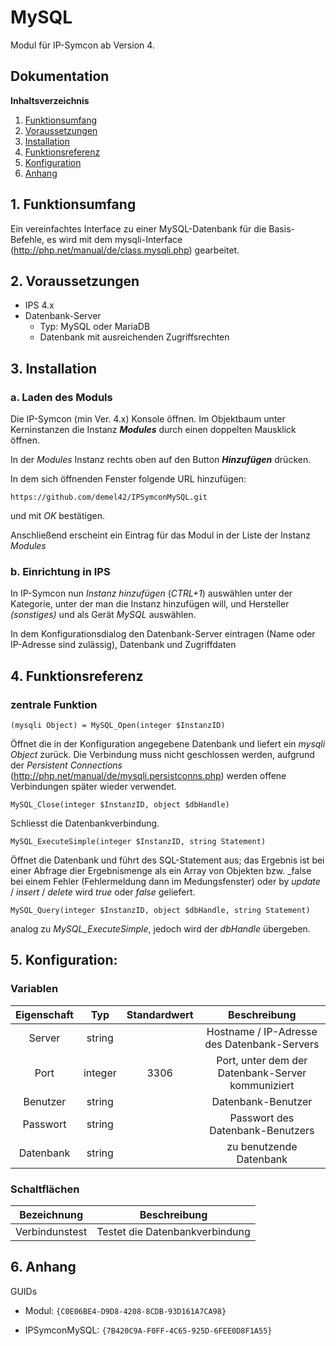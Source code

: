 # MySQL

Modul für IP-Symcon ab Version 4.

## Dokumentation

**Inhaltsverzeichnis**

1. [Funktionsumfang](#1-funktionsumfang)
2. [Voraussetzungen](#2-voraussetzungen)
3. [Installation](#3-installation)
4. [Funktionsreferenz](#4-funktionsreferenz)
5. [Konfiguration](#5-konfiguration)
6. [Anhang](#6-anhang)

## 1. Funktionsumfang

Ein vereinfachtes Interface zu einer MySQL-Datenbank für die Basis-Befehle, es wird mit dem mysqli-Interface (http://php.net/manual/de/class.mysqli.php) gearbeitet.

## 2. Voraussetzungen

 - IPS 4.x
 - Datenbank-Server
   - Typ: MySQL oder MariaDB
   - Datenbank mit ausreichenden Zugriffsrechten

## 3. Installation

### a. Laden des Moduls

Die IP-Symcon (min Ver. 4.x) Konsole öffnen. Im Objektbaum unter Kerninstanzen die Instanz __*Modules*__ durch einen doppelten Mausklick öffnen.

In der _Modules_ Instanz rechts oben auf den Button __*Hinzufügen*__ drücken.

In dem sich öffnenden Fenster folgende URL hinzufügen:

`https://github.com/demel42/IPSymconMySQL.git`

und mit _OK_ bestätigen.

Anschließend erscheint ein Eintrag für das Modul in der Liste der Instanz _Modules_

### b. Einrichtung in IPS

In IP-Symcon nun _Instanz hinzufügen_ (_CTRL+1_) auswählen unter der Kategorie, unter der man die Instanz hinzufügen will, und Hersteller _(sonstiges)_ und als Gerät _MySQL_ auswählen.

In dem Konfigurationsdialog den Datenbank-Server eintragen (Name oder IP-Adresse sind zulässig), Datenbank und Zugriffdaten

## 4. Funktionsreferenz

### zentrale Funktion

`(mysqli Object) = MySQL_Open(integer $InstanzID)`

Öffnet die in der Konfiguration angegebene Datenbank und liefert ein _mysqli Object_ zurück. Die Verbindung muss nicht geschlossen werden, aufgrund der _Persistent Connections_ (http://php.net/manual/de/mysqli.persistconns.php) werden offene Verbindungen später wieder verwendet.

`MySQL_Close(integer $InstanzID, object $dbHandle)`

Schliesst die Datenbankverbindung.

`MySQL_ExecuteSimple(integer $InstanzID, string Statement)`

Öffnet die Datenbank und führt des SQL-Statement aus; das Ergebnis ist bei einer Abfrage dier Ergebnismenge als ein Array von Objekten bzw. _false bei einem Fehler (Fehlermeldung dann im Medungsfenster) oder by _update_ / _insert_ / _delete_ wird _true_ oder _false_ geliefert.

`MySQL_Query(integer $InstanzID, object $dbHandle, string Statement)`

analog zu _MySQL_ExecuteSimple_, jedoch wird der _dbHandle_ übergeben.

## 5. Konfiguration:

### Variablen

| Eigenschaft               | Typ      | Standardwert | Beschreibung |
| :-----------------------: | :-----:  | :----------: | :----------------------------------------------------------------------------------------------------------: |
| Server                    | string   |              | Hostname / IP-Adresse des Datenbank-Servers |
| Port                      | integer  | 3306         | Port, unter dem der Datenbank-Server kommuniziert |
| Benutzer                  | string   |              | Datenbank-Benutzer |
| Passwort                  | string   |              | Passwort des Datenbank-Benutzers |
| Datenbank                 | string   |              | zu benutzende Datenbank |

### Schaltflächen

| Bezeichnung                  | Beschreibung |
| :--------------------------: | :------------------------------------------------: |
| Verbindunstest               | Testet die Datenbankverbindung |

## 6. Anhang

GUIDs
- Modul: `{C0E06BE4-D9D8-4208-8CDB-93D161A7CA98}`

- IPSymconMySQL: `{7B420C9A-F0FF-4C65-925D-6FEE0D8F1A55}`
